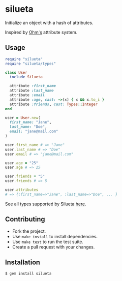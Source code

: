 # silueta

Initialize an object with a hash of attributes.

Inspired by [Ohm's](https://github.com/soveran/ohm) attribute system.

## Usage

```ruby
require "silueta"
require "silueta/types"

class User
  include Silueta

  attribute :first_name
  attribute :last_name
  attribute :email
  attribute :age, cast: ->(x) { x && x.to_i }
  attribute :friends, cast: Types::Integer
end

user = User.new(
  first_name: "Jane",
  last_name: "Doe",
  email: "jane@mail.com"
)

user.first_name # => "Jane"
user.last_name # => "Doe"
user.email # => "jane@mail.com"

user.age = "25"
user.age # => 25

user.friends = "5"
user.friends # => 5

user.attributes
# => {:first_name=>"Jane", :last_name=>"Doe", ... }

```

See all types supported by Silueta [here][types].

## Contributing

- Fork the project.
- Use `make install` to install dependencies.
- Use `make test` to run the test suite.
- Create a pull request with your changes.

## Installation

```
$ gem install silueta
```

[types]: https://github.com/harmoni/silueta/blob/master/lib/silueta/types.rb
